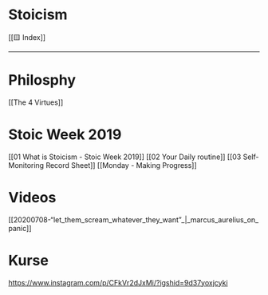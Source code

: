 # Stoicism
[[🟨 Index]]

---

# Philosphy
[[The 4 Virtues]]

# Stoic Week 2019
[[01 What is Stoicism - Stoic Week 2019]]
[[02 Your Daily routine]]
[[03 Self-Monitoring Record Sheet]]
[[Monday - Making Progress]]

# Videos
[[20200708-“let_them_scream_whatever_they_want”_|_marcus_aurelius_on_panic]]

# Kurse
https://www.instagram.com/p/CFkVr2dJxMi/?igshid=9d37yoxjcyki
